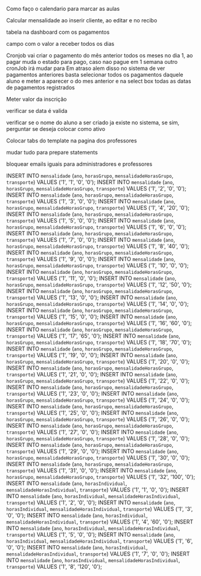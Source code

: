 Como faço o calendario para marcar as aulas

Calcular mensalidade ao inserir cliente, ao editar e no recibo

tabela na  dashboard com os pagamentos 

campo com o valor a receber todos os dias

Cronjob vai criar o pagamento do mês anterior todos os meses no dia 1, ao pagar muda o estado para pago, caso nao pague em 1 semana outro cronJob irá mudar para Em atraso alem disso no sistema de ver pagamentos anteriores basta selecionar todos os pagamentos daquele aluno e meter a aparecer o do mes anterior e na select box todas as datas de pagamentos registrados

Meter valor da inscrição

verificar se data é valida

verificar se o nome do aluno a ser criado ja existe no sistema, se sim, perguntar se deseja colocar como ativo

Colocar tabs do template na pagina dos professores

mudar tudo para prepare statements

bloquear emails iguais para administradores e professores











































INSERT INTO `mensalidade` (`ano`, `horasGrupo`, `mensalidadeHorasGrupo`, `transporte`) VALUES ('1', '1', '0', '0');
INSERT INTO `mensalidade` (`ano`, `horasGrupo`, `mensalidadeHorasGrupo`, `transporte`) VALUES ('1', '2', '0', '0');
INSERT INTO `mensalidade` (`ano`, `horasGrupo`, `mensalidadeHorasGrupo`, `transporte`) VALUES ('1', '3', '0', '0');
INSERT INTO `mensalidade` (`ano`, `horasGrupo`, `mensalidadeHorasGrupo`, `transporte`) VALUES ('1', '4', '20', '0');
INSERT INTO `mensalidade` (`ano`, `horasGrupo`, `mensalidadeHorasGrupo`, `transporte`) VALUES ('1', '5', '0', '0');
INSERT INTO `mensalidade` (`ano`, `horasGrupo`, `mensalidadeHorasGrupo`, `transporte`) VALUES ('1', '6', '0', '0');
INSERT INTO `mensalidade` (`ano`, `horasGrupo`, `mensalidadeHorasGrupo`, `transporte`) VALUES ('1', '7', '0', '0');
INSERT INTO `mensalidade` (`ano`, `horasGrupo`, `mensalidadeHorasGrupo`, `transporte`) VALUES ('1', '8', '40', '0');
INSERT INTO `mensalidade` (`ano`, `horasGrupo`, `mensalidadeHorasGrupo`, `transporte`) VALUES ('1', '9', '0', '0');
INSERT INTO `mensalidade` (`ano`, `horasGrupo`, `mensalidadeHorasGrupo`, `transporte`) VALUES ('1', '10', '0', '0');
INSERT INTO `mensalidade` (`ano`, `horasGrupo`, `mensalidadeHorasGrupo`, `transporte`) VALUES ('1', '11', '0', '0');
INSERT INTO `mensalidade` (`ano`, `horasGrupo`, `mensalidadeHorasGrupo`, `transporte`) VALUES ('1', '12', '50', '0');
INSERT INTO `mensalidade` (`ano`, `horasGrupo`, `mensalidadeHorasGrupo`, `transporte`) VALUES ('1', '13', '0', '0');
INSERT INTO `mensalidade` (`ano`, `horasGrupo`, `mensalidadeHorasGrupo`, `transporte`) VALUES ('1', '14', '0', '0');
INSERT INTO `mensalidade` (`ano`, `horasGrupo`, `mensalidadeHorasGrupo`, `transporte`) VALUES ('1', '15', '0', '0');
INSERT INTO `mensalidade` (`ano`, `horasGrupo`, `mensalidadeHorasGrupo`, `transporte`) VALUES ('1', '16', '60', '0');
INSERT INTO `mensalidade` (`ano`, `horasGrupo`, `mensalidadeHorasGrupo`, `transporte`) VALUES ('1', '17', '65', '0');
INSERT INTO `mensalidade` (`ano`, `horasGrupo`, `mensalidadeHorasGrupo`, `transporte`) VALUES ('1', '18', '70', '0');
INSERT INTO `mensalidade` (`ano`, `horasGrupo`, `mensalidadeHorasGrupo`, `transporte`) VALUES ('1', '19', '0', '0');
INSERT INTO `mensalidade` (`ano`, `horasGrupo`, `mensalidadeHorasGrupo`, `transporte`) VALUES ('1', '20', '0', '0');
INSERT INTO `mensalidade` (`ano`, `horasGrupo`, `mensalidadeHorasGrupo`, `transporte`) VALUES ('1', '21', '0', '0');
INSERT INTO `mensalidade` (`ano`, `horasGrupo`, `mensalidadeHorasGrupo`, `transporte`) VALUES ('1', '22', '0', '0');
INSERT INTO `mensalidade` (`ano`, `horasGrupo`, `mensalidadeHorasGrupo`, `transporte`) VALUES ('1', '23', '0', '0');
INSERT INTO `mensalidade` (`ano`, `horasGrupo`, `mensalidadeHorasGrupo`, `transporte`) VALUES ('1', '24', '0', '0');
INSERT INTO `mensalidade` (`ano`, `horasGrupo`, `mensalidadeHorasGrupo`, `transporte`) VALUES ('1', '25', '0', '0');
INSERT INTO `mensalidade` (`ano`, `horasGrupo`, `mensalidadeHorasGrupo`, `transporte`) VALUES ('1', '26', '0', '0');
INSERT INTO `mensalidade` (`ano`, `horasGrupo`, `mensalidadeHorasGrupo`, `transporte`) VALUES ('1', '27', '0', '0');
INSERT INTO `mensalidade` (`ano`, `horasGrupo`, `mensalidadeHorasGrupo`, `transporte`) VALUES ('1', '28', '0', '0');
INSERT INTO `mensalidade` (`ano`, `horasGrupo`, `mensalidadeHorasGrupo`, `transporte`) VALUES ('1', '29', '0', '0');
INSERT INTO `mensalidade` (`ano`, `horasGrupo`, `mensalidadeHorasGrupo`, `transporte`) VALUES ('1', '30', '0', '0');
INSERT INTO `mensalidade` (`ano`, `horasGrupo`, `mensalidadeHorasGrupo`, `transporte`) VALUES ('1', '31', '0', '0');
INSERT INTO `mensalidade` (`ano`, `horasGrupo`, `mensalidadeHorasGrupo`, `transporte`) VALUES ('1', '32', '100', '0');
INSERT INTO `mensalidade` (`ano`, `horasIndividual`, `mensalidadeHorasIndividual`, `transporte`) VALUES ('1', '1', '0', '0');
INSERT INTO `mensalidade` (`ano`, `horasIndividual`, `mensalidadeHorasIndividual`, `transporte`) VALUES ('1', '2', '0', '0');
INSERT INTO `mensalidade` (`ano`, `horasIndividual`, `mensalidadeHorasIndividual`, `transporte`) VALUES ('1', '3', '0', '0');
INSERT INTO `mensalidade` (`ano`, `horasIndividual`, `mensalidadeHorasIndividual`, `transporte`) VALUES ('1', '4', '60', '0');
INSERT INTO `mensalidade` (`ano`, `horasIndividual`, `mensalidadeHorasIndividual`, `transporte`) VALUES ('1', '5', '0', '0');
INSERT INTO `mensalidade` (`ano`, `horasIndividual`, `mensalidadeHorasIndividual`, `transporte`) VALUES ('1', '6', '0', '0');
INSERT INTO `mensalidade` (`ano`, `horasIndividual`, `mensalidadeHorasIndividual`, `transporte`) VALUES ('1', '7', '0', '0');
INSERT INTO `mensalidade` (`ano`, `horasIndividual`, `mensalidadeHorasIndividual`, `transporte`) VALUES ('1', '8', '120', '0');

